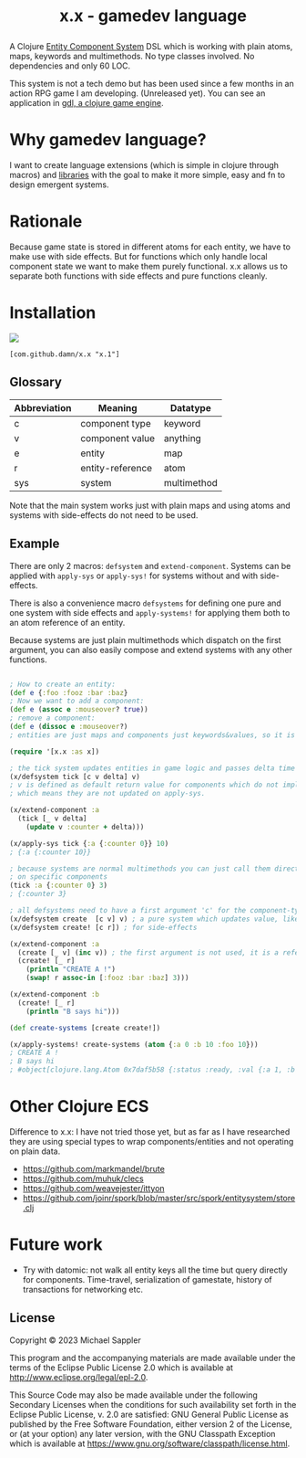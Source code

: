 # <p align="center"> x.x - gamedev language </p>

A Clojure [Entity Component System](https://en.wikipedia.org/wiki/Entity_component_system) DSL which is working with plain atoms, maps, keywords and multimethods. 
No type classes involved. No dependencies and only 60 LOC.

This system is not a tech demo but has been used since a few months in an action RPG game I am developing. (Unreleased yet).
You can see an application in [gdl, a clojure game engine](https://github.com/damn/gdl).

# Why gamedev language?

I want to create language extensions (which is simple in clojure through macros) and [libraries](https://github.com/damn/gdl) with the goal to make it more simple, easy and fn to design emergent systems.

# Rationale

Because game state is stored in different atoms for each entity, we have to make use with side effects.
But for functions which only handle local component state we want to make them purely functional.
x.x allows us to separate both functions with side effects and pure functions cleanly.

# Installation

[![](https://jitpack.io/v/damn/x.x.svg)](https://jitpack.io/#damn/x.x)
```
[com.github.damn/x.x "x.1"]
```

## Glossary

Abbreviation | Meaning | Datatype
----- | ----    | ----
 c   | component type  | keyword
 v   | component value | anything
 e   | entity            | map
 r   | entity-reference  | atom
 sys | system            | multimethod

Note that the main system works just with plain maps
and using atoms and systems with side-effects do not need to be used.

## Example

There are only 2 macros: `defsystem` and `extend-component`. Systems can be applied with `apply-sys` or `apply-sys!` for systems without and with side-effects.

There is also a convenience macro `defsystems` for defining one pure and one system with side effects and `apply-systems!` for applying them both to an atom reference of an entity.

Because systems are just plain multimethods which dispatch on the first argument, you can also easily compose and extend systems with any other functions.

``` clojure

; How to create an entity:
(def e {:foo :fooz :bar :baz}
; Now we want to add a component:
(def e (assoc e :mouseover? true))
; remove a component:
(def e (dissoc e :mouseover?)
; entities are just maps and components just keywords&values, so it is totally simple to use!

(require '[x.x :as x])

; the tick system updates entities in game logic and passes delta time in elapsed ms since last update
(x/defsystem tick [c v delta] v)
; v is defined as default return value for components which do not implement the system
; which means they are not updated on apply-sys.

(x/extend-component :a
  (tick [_ v delta]
    (update v :counter + delta)))

(x/apply-sys tick {:a {:counter 0}} 10)
; {:a {:counter 10}}

; because systems are normal multimethods you can just call them directly also
; on specific components
(tick :a {:counter 0} 3)
; {:counter 3}

; all defsystems need to have a first argument 'c' for the component-type. (a clojure keyword).
(x/defsystem create  [c v] v) ; a pure system which updates value, like tick. But with no extra argument.
(x/defsystem create! [c r]) ; for side-effects

(x/extend-component :a
  (create [_ v] (inc v)) ; the first argument is not used, it is a reference to the keyword :a
  (create! [_ r] 
    (println "CREATE A !")
    (swap! r assoc-in [:fooz :bar :baz] 3)))

(x/extend-component :b
  (create! [_ r]
    (println "B says hi")))

(def create-systems [create create!])

(x/apply-systems! create-systems (atom {:a 0 :b 10 :foo 10}))
; CREATE A !
; B says hi
; #object[clojure.lang.Atom 0x7daf5b58 {:status :ready, :val {:a 1, :b 10, :foo 10, :fooz {:bar {:baz 3}}}}]
```
# Other Clojure ECS

Difference to x.x: I have not tried those yet, but as far as I have researched they are using special types to wrap components/entities and not operating on plain data.

* https://github.com/markmandel/brute
* https://github.com/muhuk/clecs
* https://github.com/weavejester/ittyon
* https://github.com/joinr/spork/blob/master/src/spork/entitysystem/store.clj

# Future work

* Try with datomic: not walk all entity keys all the time but query directly for components. Time-travel, serialization of gamestate, history of transactions for networking etc.


## License

Copyright © 2023 Michael Sappler

This program and the accompanying materials are made available under the
terms of the Eclipse Public License 2.0 which is available at
http://www.eclipse.org/legal/epl-2.0.

This Source Code may also be made available under the following Secondary
Licenses when the conditions for such availability set forth in the Eclipse
Public License, v. 2.0 are satisfied: GNU General Public License as published by
the Free Software Foundation, either version 2 of the License, or (at your
option) any later version, with the GNU Classpath Exception which is available
at https://www.gnu.org/software/classpath/license.html.

